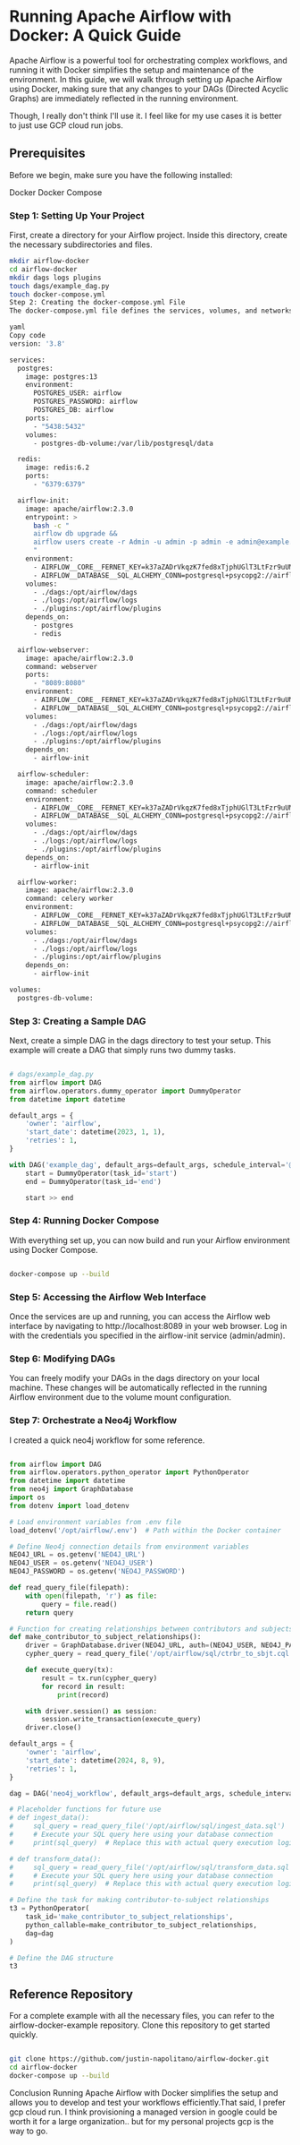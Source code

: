 # Running Apache Airflow with Docker: A Quick Guide


Apache Airflow is a powerful tool for orchestrating complex workflows, and running it with Docker simplifies the setup and maintenance of the environment. In this guide, we will walk through setting up Apache Airflow using Docker, making sure that any changes to your DAGs (Directed Acyclic Graphs) are immediately reflected in the running environment.

Though, I really don't think I'll use it. I feel like for my use cases it is better to just use GCP cloud run jobs. 



## Prerequisites

Before we begin, make sure you have the following installed:

Docker
Docker Compose


### Step 1: Setting Up Your Project

First, create a directory for your Airflow project. Inside this directory, create the necessary subdirectories and files.

```bash
mkdir airflow-docker
cd airflow-docker
mkdir dags logs plugins
touch dags/example_dag.py
touch docker-compose.yml
Step 2: Creating the docker-compose.yml File
The docker-compose.yml file defines the services, volumes, and networks required to run Airflow. Below is a sample configuration:

yaml
Copy code
version: '3.8'

services:
  postgres:
    image: postgres:13
    environment:
      POSTGRES_USER: airflow
      POSTGRES_PASSWORD: airflow
      POSTGRES_DB: airflow
    ports:
      - "5438:5432"
    volumes:
      - postgres-db-volume:/var/lib/postgresql/data

  redis:
    image: redis:6.2
    ports:
      - "6379:6379"

  airflow-init:
    image: apache/airflow:2.3.0
    entrypoint: >
      bash -c "
      airflow db upgrade &&
      airflow users create -r Admin -u admin -p admin -e admin@example.com -f Admin -l User
      "
    environment:
      - AIRFLOW__CORE__FERNET_KEY=k37aZADrVkqzK7fed8xTjphUGlT3LtFzr9uUMtnRwmg=
      - AIRFLOW__DATABASE__SQL_ALCHEMY_CONN=postgresql+psycopg2://airflow:airflow@postgres/airflow
    volumes:
      - ./dags:/opt/airflow/dags
      - ./logs:/opt/airflow/logs
      - ./plugins:/opt/airflow/plugins
    depends_on:
      - postgres
      - redis

  airflow-webserver:
    image: apache/airflow:2.3.0
    command: webserver
    ports:
      - "8089:8080"
    environment:
      - AIRFLOW__CORE__FERNET_KEY=k37aZADrVkqzK7fed8xTjphUGlT3LtFzr9uUMtnRwmg=
      - AIRFLOW__DATABASE__SQL_ALCHEMY_CONN=postgresql+psycopg2://airflow:airflow@postgres/airflow
    volumes:
      - ./dags:/opt/airflow/dags
      - ./logs:/opt/airflow/logs
      - ./plugins:/opt/airflow/plugins
    depends_on:
      - airflow-init

  airflow-scheduler:
    image: apache/airflow:2.3.0
    command: scheduler
    environment:
      - AIRFLOW__CORE__FERNET_KEY=k37aZADrVkqzK7fed8xTjphUGlT3LtFzr9uUMtnRwmg=
      - AIRFLOW__DATABASE__SQL_ALCHEMY_CONN=postgresql+psycopg2://airflow:airflow@postgres/airflow
    volumes:
      - ./dags:/opt/airflow/dags
      - ./logs:/opt/airflow/logs
      - ./plugins:/opt/airflow/plugins
    depends_on:
      - airflow-init

  airflow-worker:
    image: apache/airflow:2.3.0
    command: celery worker
    environment:
      - AIRFLOW__CORE__FERNET_KEY=k37aZADrVkqzK7fed8xTjphUGlT3LtFzr9uUMtnRwmg=
      - AIRFLOW__DATABASE__SQL_ALCHEMY_CONN=postgresql+psycopg2://airflow:airflow@postgres/airflow
    volumes:
      - ./dags:/opt/airflow/dags
      - ./logs:/opt/airflow/logs
      - ./plugins:/opt/airflow/plugins
    depends_on:
      - airflow-init

volumes:
  postgres-db-volume:

```

### Step 3: Creating a Sample DAG

Next, create a simple DAG in the dags directory to test your setup. This example will create a DAG that simply runs two dummy tasks.

```python

# dags/example_dag.py
from airflow import DAG
from airflow.operators.dummy_operator import DummyOperator
from datetime import datetime

default_args = {
    'owner': 'airflow',
    'start_date': datetime(2023, 1, 1),
    'retries': 1,
}

with DAG('example_dag', default_args=default_args, schedule_interval='@daily') as dag:
    start = DummyOperator(task_id='start')
    end = DummyOperator(task_id='end')

    start >> end

```


### Step 4: Running Docker Compose

With everything set up, you can now build and run your Airflow environment using Docker Compose.

```bash

docker-compose up --build
```

### Step 5: Accessing the Airflow Web Interface

Once the services are up and running, you can access the Airflow web interface by navigating to http://localhost:8089 in your web browser. Log in with the credentials you specified in the airflow-init service (admin/admin).

### Step 6: Modifying DAGs

You can freely modify your DAGs in the dags directory on your local machine. These changes will be automatically reflected in the running Airflow environment due to the volume mount configuration.


### Step 7: Orchestrate a Neo4j Workflow 

I created a quick neo4j workflow for some reference.

```python

from airflow import DAG
from airflow.operators.python_operator import PythonOperator
from datetime import datetime
from neo4j import GraphDatabase
import os
from dotenv import load_dotenv

# Load environment variables from .env file
load_dotenv('/opt/airflow/.env')  # Path within the Docker container

# Define Neo4j connection details from environment variables
NEO4J_URL = os.getenv('NEO4J_URL')
NEO4J_USER = os.getenv('NEO4J_USER')
NEO4J_PASSWORD = os.getenv('NEO4J_PASSWORD')

def read_query_file(filepath):
    with open(filepath, 'r') as file:
        query = file.read()
    return query

# Function for creating relationships between contributors and subjects
def make_contributor_to_subject_relationships():
    driver = GraphDatabase.driver(NEO4J_URL, auth=(NEO4J_USER, NEO4J_PASSWORD))
    cypher_query = read_query_file('/opt/airflow/sql/ctrbr_to_sbjt.cql')  # Path within the Docker container

    def execute_query(tx):
        result = tx.run(cypher_query)
        for record in result:
            print(record)

    with driver.session() as session:
        session.write_transaction(execute_query)
    driver.close()

default_args = {
    'owner': 'airflow',
    'start_date': datetime(2024, 8, 9),
    'retries': 1,
}

dag = DAG('neo4j_workflow', default_args=default_args, schedule_interval='@daily')

# Placeholder functions for future use
# def ingest_data():
#     sql_query = read_query_file('/opt/airflow/sql/ingest_data.sql')  # Path within the Docker container
#     # Execute your SQL query here using your database connection
#     print(sql_query)  # Replace this with actual query execution logic

# def transform_data():
#     sql_query = read_query_file('/opt/airflow/sql/transform_data.sql')  # Path within the Docker container
#     # Execute your SQL query here using your database connection
#     print(sql_query)  # Replace this with actual query execution logic

# Define the task for making contributor-to-subject relationships
t3 = PythonOperator(
    task_id='make_contributor_to_subject_relationships',
    python_callable=make_contributor_to_subject_relationships,
    dag=dag
)

# Define the DAG structure
t3

```



## Reference Repository
For a complete example with all the necessary files, you can refer to the airflow-docker-example repository. Clone this repository to get started quickly.

```bash

git clone https://github.com/justin-napolitano/airflow-docker.git
cd airflow-docker
docker-compose up --build

```

Conclusion
Running Apache Airflow with Docker simplifies the setup and allows you to develop and test your workflows efficiently.That said, I prefer gcp cloud run. I think provisioning a managed version in google could be worth it for a large organization.. but for my personal projects gcp is the way to go. 

